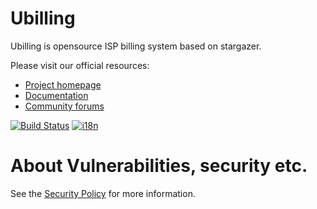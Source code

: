 Ubilling
========

Ubilling is opensource ISP billing system based on stargazer.

Please visit our official resources:

  * [Project homepage](https://ubilling.net.ua)
  * [Documentation](https://wiki.ubilling.net.ua)
  * [Community forums](http://local.com.ua/forum/forum/144-stargazer-ubilling/)

[![Build Status](https://travis-ci.org/nightflyza/Ubilling.svg?branch=master)](https://travis-ci.org/nightflyza/Ubilling)
[![i18n](https://hosted.weblate.org/widgets/ubilling/-/svg-badge.svg)](https://hosted.weblate.org/engage/ubilling/)

About Vulnerabilities, security etc.
========

See the [Security Policy](SECURITY.md) for more information.

